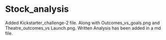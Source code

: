 # Stock_analysis
Added Kickstarter_challenge-2 file. Along with Outcomes_vs_goals.png and Theatre_outcomes_vs Launch.png. Written Analysis has been added in a md file. 
